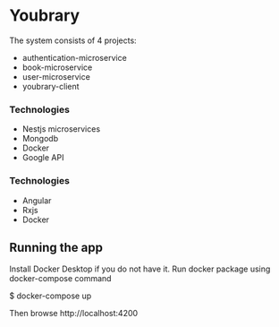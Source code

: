 # Youbrary

The system consists of 4 projects:
- authentication-microservice
- book-microservice
- user-microservice
- youbrary-client

### Technologies

- Nestjs microservices
- Mongodb
- Docker
- Google API

### Technologies

- Angular
- Rxjs
- Docker

## Running the app

Install Docker Desktop if you do not have it. Run docker package using docker-compose command

$ docker-compose up 

Then browse http://localhost:4200